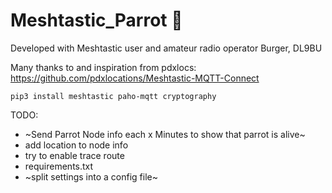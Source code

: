 # Meshtastic_Parrot 🦜

Developed with Meshtastic user and amateur radio operator Burger, DL9BU

Many thanks to and inspiration from pdxlocs: https://github.com/pdxlocations/Meshtastic-MQTT-Connect

```
pip3 install meshtastic paho-mqtt cryptography
```


TODO:
- ~Send Parrot Node info each x Minutes to show that parrot is alive~
- add location to node info
- try to enable trace route
- requirements.txt
- ~split settings into a config file~
